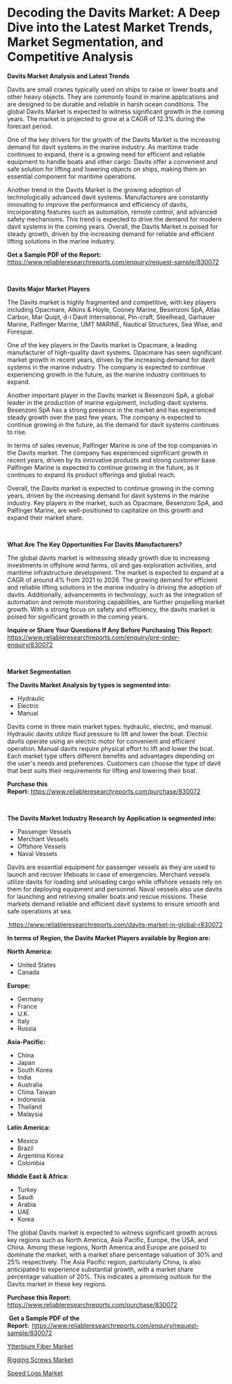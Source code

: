 <p><h1>Decoding the Davits Market: A Deep Dive into the Latest Market Trends, Market Segmentation, and Competitive Analysis</h1></p><p><strong>Davits Market Analysis and Latest Trends</strong></p>
<p><p>Davits are small cranes typically used on ships to raise or lower boats and other heavy objects. They are commonly found in marine applications and are designed to be durable and reliable in harsh ocean conditions. The global Davits Market is expected to witness significant growth in the coming years. The market is projected to grow at a CAGR of 12.3% during the forecast period. </p><p>One of the key drivers for the growth of the Davits Market is the increasing demand for davit systems in the marine industry. As maritime trade continues to expand, there is a growing need for efficient and reliable equipment to handle boats and other cargo. Davits offer a convenient and safe solution for lifting and lowering objects on ships, making them an essential component for maritime operations.</p><p>Another trend in the Davits Market is the growing adoption of technologically advanced davit systems. Manufacturers are constantly innovating to improve the performance and efficiency of davits, incorporating features such as automation, remote control, and advanced safety mechanisms. This trend is expected to drive the demand for modern davit systems in the coming years. Overall, the Davits Market is poised for steady growth, driven by the increasing demand for reliable and efficient lifting solutions in the marine industry.</p></p>
<p><strong>Get a Sample PDF of the Report:&nbsp;</strong> <a href="https://www.reliableresearchreports.com/enquiry/request-sample/830072">https://www.reliableresearchreports.com/enquiry/request-sample/830072</a></p>
<p>&nbsp;</p>
<p><strong>Davits Major Market Players</strong></p>
<p><p>The Davits market is highly fragmented and competitive, with key players including Opacmare, Atkins & Hoyle, Cooney Marine, Besenzoni SpA, Atlas Carbon, Mar Quipt, d-i Davit International, Pin-craft, Steelhead, Garhauer Marine, Palfinger Marine, UMT MARINE, Nautical Structures, Sea Wise, and Forespar.</p><p>One of the key players in the Davits market is Opacmare, a leading manufacturer of high-quality davit systems. Opacmare has seen significant market growth in recent years, driven by the increasing demand for davit systems in the marine industry. The company is expected to continue experiencing growth in the future, as the marine industry continues to expand.</p><p>Another important player in the Davits market is Besenzoni SpA, a global leader in the production of marine equipment, including davit systems. Besenzoni SpA has a strong presence in the market and has experienced steady growth over the past few years. The company is expected to continue growing in the future, as the demand for davit systems continues to rise.</p><p>In terms of sales revenue, Palfinger Marine is one of the top companies in the Davits market. The company has experienced significant growth in recent years, driven by its innovative products and strong customer base. Palfinger Marine is expected to continue growing in the future, as it continues to expand its product offerings and global reach.</p><p>Overall, the Davits market is expected to continue growing in the coming years, driven by the increasing demand for davit systems in the marine industry. Key players in the market, such as Opacmare, Besenzoni SpA, and Palfinger Marine, are well-positioned to capitalize on this growth and expand their market share.</p></p>
<p>&nbsp;</p>
<p><strong>What Are The Key Opportunities For Davits Manufacturers?</strong></p>
<p><p>The global davits market is witnessing steady growth due to increasing investments in offshore wind farms, oil and gas exploration activities, and maritime infrastructure development. The market is expected to expand at a CAGR of around 4% from 2021 to 2026. The growing demand for efficient and reliable lifting solutions in the marine industry is driving the adoption of davits. Additionally, advancements in technology, such as the integration of automation and remote monitoring capabilities, are further propelling market growth. With a strong focus on safety and efficiency, the davits market is poised for significant growth in the coming years.</p></p>
<p><strong>Inquire or Share Your Questions If Any Before Purchasing This Report:</strong> <a href="https://www.reliableresearchreports.com/enquiry/pre-order-enquiry/830072">https://www.reliableresearchreports.com/enquiry/pre-order-enquiry/830072</a></p>
<p>&nbsp;</p>
<p><strong>Market Segmentation</strong></p>
<p><strong>The Davits Market Analysis by types is segmented into:</strong></p>
<p><ul><li>Hydraulic</li><li>Electric</li><li>Manual</li></ul></p>
<p><p>Davits come in three main market types: hydraulic, electric, and manual. Hydraulic davits utilize fluid pressure to lift and lower the boat. Electric davits operate using an electric motor for convenient and efficient operation. Manual davits require physical effort to lift and lower the boat. Each market type offers different benefits and advantages depending on the user's needs and preferences. Customers can choose the type of davit that best suits their requirements for lifting and lowering their boat.</p></p>
<p><strong>Purchase this Report:&nbsp;</strong><a href="https://www.reliableresearchreports.com/purchase/830072">https://www.reliableresearchreports.com/purchase/830072</a></p>
<p>&nbsp;</p>
<p><strong>The Davits Market Industry Research by Application is segmented into:</strong></p>
<p><ul><li>Passenger Vessels</li><li>Merchant Vessels</li><li>Offshore Vessels</li><li>Naval Vessels</li></ul></p>
<p><p>Davits are essential equipment for passenger vessels as they are used to launch and recover lifeboats in case of emergencies. Merchant vessels utilize davits for loading and unloading cargo while offshore vessels rely on them for deploying equipment and personnel. Naval vessels also use davits for launching and retrieving smaller boats and rescue missions. These markets demand reliable and efficient davit systems to ensure smooth and safe operations at sea.</p></p>
<p><a href="https://www.reliableresearchreports.com/davits-market-in-global-r830072">&nbsp;https://www.reliableresearchreports.com/davits-market-in-global-r830072</a></p>
<p><strong>In terms of Region, the Davits Market Players available by Region are:</strong></p>
<p>
    <p> <strong> North America: </strong>
        <ul>
            <li>United States</li>
            <li>Canada</li>
        </ul>
        </p> 
    <p> <strong> Europe: </strong>
        <ul>
            <li>Germany</li>
            <li>France</li>
            <li>U.K.</li>
            <li>Italy</li>
            <li>Russia</li>
        </ul>
        </p> 
    <p> <strong> Asia-Pacific: </strong>
        <ul>
            <li>China</li>
            <li>Japan</li>
            <li>South Korea</li>
            <li>India</li>
            <li>Australia</li>
            <li>China Taiwan</li>
            <li>Indonesia</li>
            <li>Thailand</li>
            <li>Malaysia</li>
        </ul>
        </p> 
    <p> <strong> Latin America: </strong>
        <ul>
            <li>Mexico</li>
            <li>Brazil</li>
            <li>Argentina Korea</li>
            <li>Colombia</li>
        </ul>
        </p> 
    <p> <strong> Middle East & Africa: </strong>
        <ul>
            <li>Turkey</li>
            <li>Saudi</li>
            <li>Arabia</li>
            <li>UAE</li>
            <li>Korea</li>
        </ul>
    </p>
    </p>
<p><p>The global Davits market is expected to witness significant growth across key regions such as North America, Asia Pacific, Europe, the USA, and China. Among these regions, North America and Europe are poised to dominate the market, with a market share percentage valuation of 30% and 25% respectively. The Asia Pacific region, particularly China, is also anticipated to experience substantial growth, with a market share percentage valuation of 20%. This indicates a promising outlook for the Davits market in these key regions.</p></p>
<p><strong>Purchase this Report: </strong><a href="https://www.reliableresearchreports.com/purchase/830072">https://www.reliableresearchreports.com/purchase/830072</a></p>
<p>&nbsp;<strong>Get a Sample PDF of the Report:&nbsp;&nbsp;</strong><a href="https://www.reliableresearchreports.com/enquiry/request-sample/830072">https://www.reliableresearchreports.com/enquiry/request-sample/830072</a></p>
<p><strong></strong></p>
<p><p><a href="https://full-wildebeest-80b.notion.site/Ytterbium-Fiber-Market-Outlook-Industry-Overview-and-Forecast-2024-to-2031-5947aab4f33f4ea9b89ed58d95b2d10a">Ytterbium Fiber Market</a></p><p><a href="https://github.com/myacatherineblakecaczo9vcsw/Market-Research-Report-List-2/blob/main/rigging-screws-market.md">Rigging Screws Market</a></p><p><a href="https://github.com/okotobwrhuteie/Market-Research-Report-List-2/blob/main/speed-logs-market.md">Speed Logs Market</a></p></p>